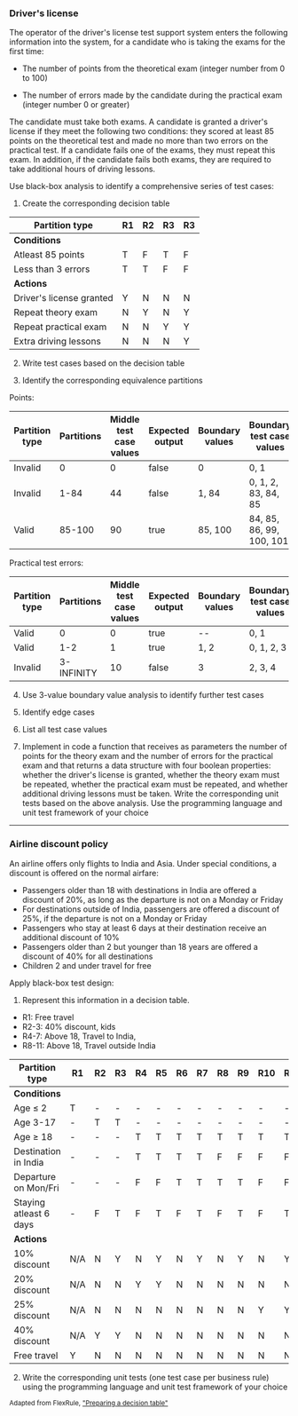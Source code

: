 ﻿### Driver's license

The operator of the driver's license test support system enters the following information into the system, for a
candidate who is taking the exams for the first time:

- The number of points from the theoretical exam (integer number from 0 to 100)

- The number of errors made by the candidate during the practical exam (integer number 0 or greater)

The candidate must take both exams. A candidate is granted a driver's license if they meet the following two conditions:
they scored at least 85 points on the theoretical test and made no more than two errors on the practical test. If a
candidate fails one of the exams, they must repeat this exam. In addition, if the candidate fails both exams, they are
required to take additional hours of driving lessons.

Use black-box analysis to identify a comprehensive series of test cases:

1. Create the corresponding decision table

| Partition type           | R1 | R2 | R3 | R3 |
|--------------------------|----|----|----|----|
| **Conditions**           |    |    |    |    |
| Atleast 85 points        | T  | F  | T  | F  |
| Less than 3 errors       | T  | T  | F  | F  |
| **Actions**              |    |    |    |    |
| Driver's license granted | Y  | N  | N  | N  |
| Repeat theory exam       | N  | Y  | N  | Y  |
| Repeat practical exam    | N  | N  | Y  | Y  |
| Extra driving lessons    | N  | N  | N  | Y  |

2. Write test cases based on the decision table


3. Identify the corresponding equivalence partitions

Points:

| Partition type | Partitions | Middle test case values | Expected output | Boundary values | Boundary test case values |
|----------------|------------|-------------------------|-----------------|-----------------|---------------------------|
| Invalid        | 0          | 0                       | false           | 0               | 0, 1                      |
| Invalid        | 1-84       | 44                      | false           | 1, 84           | 0, 1, 2, 83, 84, 85       |
| Valid          | 85-100     | 90                      | true            | 85, 100         | 84, 85, 86, 99, 100, 101  |

Practical test errors:

| Partition type | Partitions | Middle test case values | Expected output | Boundary values | Boundary test case values |
|----------------|------------|-------------------------|-----------------|-----------------|---------------------------|
| Valid          | 0          | 0                       | true            | --              | 0, 1                      |
| Valid          | 1-2        | 1                       | true            | 1, 2            | 0, 1, 2, 3                |
| Invalid        | 3-INFINITY | 10                      | false           | 3               | 2, 3, 4                   |

4. Use 3-value boundary value analysis to identify further test cases


5. Identify edge cases
6. List all test case values
7. Implement in code a function that receives as parameters the number of points for the theory exam and the number of
   errors for the practical exam and that returns a data structure with four boolean properties: whether the driver's
   license is granted, whether the theory exam must be repeated, whether the practical exam must be repeated, and
   whether additional driving lessons must be taken. Write the corresponding unit tests based on the above analysis. Use
   the programming language and unit test framework of your choice

---

### Airline discount policy

An airline offers only flights to India and Asia. Under special conditions, a discount is offered on the normal airfare:

- Passengers older than 18 with destinations in India are offered a discount of 20%, as long as the departure is not on
  a Monday or Friday
- For destinations outside of India, passengers are offered a discount of 25%, if the departure is not on a Monday or
  Friday
- Passengers who stay at least 6 days at their destination receive an additional discount of 10%
- Passengers older than 2 but younger than 18 years are offered a discount of 40% for all destinations
- Children 2 and under travel for free

Apply black-box test design:

1. Represent this information in a decision table.


- R1: Free travel
- R2-3: 40% discount, kids
- R4-7: Above 18, Travel to India,
- R8-11: Above 18, Travel outside India

| Partition type         | R1  | R2 | R3 | R4 | R5 | R6 | R7 | R8 | R9 | R10 | R11 |
|------------------------|-----|----|----|----|----|----|----|----|----|-----|-----|
| **Conditions**         |     |    |    |    |    |    |    |    |    |     |     |
| Age ≤ 2                | T   | -  | -  | -  | -  | -  | -  | -  | -  | -   | -   |
| Age 3-17               | -   | T  | T  | -  | -  | -  | -  | -  | -  | -   | -   |
| Age ≥ 18               | -   | -  | -  | T  | T  | T  | T  | T  | T  | T   | T   |
| Destination in India   | -   | -  | -  | T  | T  | T  | T  | F  | F  | F   | F   |
| Departure on Mon/Fri   | -   | -  | -  | F  | F  | T  | T  | T  | T  | F   | F   |
| Staying atleast 6 days | -   | F  | T  | F  | T  | F  | T  | F  | T  | F   | T   |
| **Actions**            |     |    |    |    |    |    |    |    |    |     |     |
| 10% discount           | N/A | N  | Y  | N  | Y  | N  | Y  | N  | Y  | N   | Y   |
| 20% discount           | N/A | N  | N  | Y  | Y  | N  | N  | N  | N  | N   | N   |
| 25% discount           | N/A | N  | N  | N  | N  | N  | N  | N  | N  | Y   | Y   |
| 40% discount           | N/A | Y  | Y  | N  | N  | N  | N  | N  | N  | N   | N   |
| Free travel            | Y   | N  | N  | N  | N  | N  | N  | N  | N  | N   | N   |

2. Write the corresponding unit tests (one test case per business rule) using the programming language and unit test
   framework of your choice

<sub>Adapted from
FlexRule, ["Preparing a decision table"](https://resource.flexrule.com/knowledge-base/preparing-a-decision-table/)</sub>
 